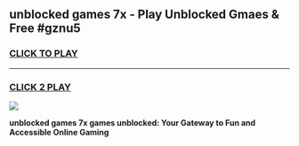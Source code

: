 
## unblocked games 7x - Play Unblocked Gmaes & Free #gznu5
<h3>
<a href="https://news.freeplayer.one?title=unblocked_games_7x&ref=03M">CLICK TO PLAY</a></h3>
<hr>

<h3>
<a href="https://news.freeplayer.one?title=unblocked_games_7x&ref=03M">CLICK 2 PLAY</a>
  
</h3>

<a href="https://news.freeplayer.one?title=unblocked_games_7x&ref=03M"><img src="https://clearcache.store/games.png"></a>


**unblocked games 7x games unblocked: Your Gateway to Fun and Accessible Online Gaming**
